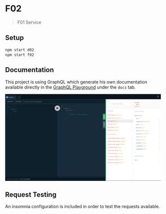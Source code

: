 # F02

> F01 Service

## Setup

```console
npm start d02
npm start f02
```

## Documentation

This project is using GraphQL which generate his own documentation available directly in the [GraphQL Playground](http://localhost:3334/graphql) under the `docs` tab.

![GraphQL Playground](./playground.png)

## Request Testing

An insomnia configuration is included in order to test the requests available.
